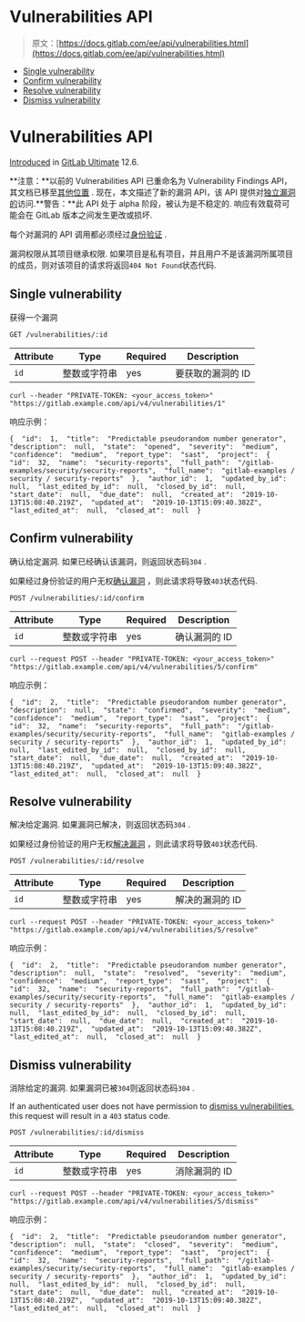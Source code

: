 # Vulnerabilities API

> 原文：[https://docs.gitlab.com/ee/api/vulnerabilities.html](https://docs.gitlab.com/ee/api/vulnerabilities.html)

*   [Single vulnerability](#single-vulnerability)
*   [Confirm vulnerability](#confirm-vulnerability)
*   [Resolve vulnerability](#resolve-vulnerability)
*   [Dismiss vulnerability](#dismiss-vulnerability)

# Vulnerabilities API[](#vulnerabilities-api-ultimate "Permalink")

[Introduced](https://gitlab.com/gitlab-org/gitlab/-/issues/10242) in [GitLab Ultimate](https://about.gitlab.com/pricing/) 12.6.

**注意：**以前的 Vulnerabilities API 已重命名为 Vulnerability Findings API，其文档已移至[其他位置](vulnerability_findings.html) . 现在，本文描述了新的漏洞 API，该 API 提供对[独立漏洞的](https://gitlab.com/groups/gitlab-org/-/epics/634)访问.**警告：**此 API 处于 alpha 阶段，被认为是不稳定的. 响应有效载荷可能会在 GitLab 版本之间发生更改或损坏.

每个对漏洞的 API 调用都必须经过[身份验证](README.html#authentication) .

漏洞权限从其项目继承权限. 如果项目是私有项目，并且用户不是该漏洞所属项目的成员，则对该项目的请求将返回`404 Not Found`状态代码.

## Single vulnerability[](#single-vulnerability "Permalink")

获得一个漏洞

```
GET /vulnerabilities/:id 
```

| Attribute | Type | Required | Description |
| --- | --- | --- | --- |
| `id` | 整数或字符串 | yes | 要获取的漏洞的 ID |

```
curl --header "PRIVATE-TOKEN: <your_access_token>" "https://gitlab.example.com/api/v4/vulnerabilities/1" 
```

响应示例：

```
{  "id":  1,  "title":  "Predictable pseudorandom number generator",  "description":  null,  "state":  "opened",  "severity":  "medium",  "confidence":  "medium",  "report_type":  "sast",  "project":  {  "id":  32,  "name":  "security-reports",  "full_path":  "/gitlab-examples/security/security-reports",  "full_name":  "gitlab-examples / security / security-reports"  },  "author_id":  1,  "updated_by_id":  null,  "last_edited_by_id":  null,  "closed_by_id":  null,  "start_date":  null,  "due_date":  null,  "created_at":  "2019-10-13T15:08:40.219Z",  "updated_at":  "2019-10-13T15:09:40.382Z",  "last_edited_at":  null,  "closed_at":  null  } 
```

## Confirm vulnerability[](#confirm-vulnerability "Permalink")

确认给定漏洞. 如果已经确认该漏洞，则返回状态码`304` .

如果经过身份验证的用户无权[确认漏洞](../user/permissions.html#project-members-permissions) ，则此请求将导致`403`状态代码.

```
POST /vulnerabilities/:id/confirm 
```

| Attribute | Type | Required | Description |
| --- | --- | --- | --- |
| `id` | 整数或字符串 | yes | 确认漏洞的 ID |

```
curl --request POST --header "PRIVATE-TOKEN: <your_access_token>" "https://gitlab.example.com/api/v4/vulnerabilities/5/confirm" 
```

响应示例：

```
{  "id":  2,  "title":  "Predictable pseudorandom number generator",  "description":  null,  "state":  "confirmed",  "severity":  "medium",  "confidence":  "medium",  "report_type":  "sast",  "project":  {  "id":  32,  "name":  "security-reports",  "full_path":  "/gitlab-examples/security/security-reports",  "full_name":  "gitlab-examples / security / security-reports"  },  "author_id":  1,  "updated_by_id":  null,  "last_edited_by_id":  null,  "closed_by_id":  null,  "start_date":  null,  "due_date":  null,  "created_at":  "2019-10-13T15:08:40.219Z",  "updated_at":  "2019-10-13T15:09:40.382Z",  "last_edited_at":  null,  "closed_at":  null  } 
```

## Resolve vulnerability[](#resolve-vulnerability "Permalink")

解决给定漏洞. 如果漏洞已解决，则返回状态码`304` .

如果经过身份验证的用户无权[解决漏洞](../user/permissions.html#project-members-permissions) ，则此请求将导致`403`状态代码.

```
POST /vulnerabilities/:id/resolve 
```

| Attribute | Type | Required | Description |
| --- | --- | --- | --- |
| `id` | 整数或字符串 | yes | 解决的漏洞的 ID |

```
curl --request POST --header "PRIVATE-TOKEN: <your_access_token>" "https://gitlab.example.com/api/v4/vulnerabilities/5/resolve" 
```

响应示例：

```
{  "id":  2,  "title":  "Predictable pseudorandom number generator",  "description":  null,  "state":  "resolved",  "severity":  "medium",  "confidence":  "medium",  "report_type":  "sast",  "project":  {  "id":  32,  "name":  "security-reports",  "full_path":  "/gitlab-examples/security/security-reports",  "full_name":  "gitlab-examples / security / security-reports"  },  "author_id":  1,  "updated_by_id":  null,  "last_edited_by_id":  null,  "closed_by_id":  null,  "start_date":  null,  "due_date":  null,  "created_at":  "2019-10-13T15:08:40.219Z",  "updated_at":  "2019-10-13T15:09:40.382Z",  "last_edited_at":  null,  "closed_at":  null  } 
```

## Dismiss vulnerability[](#dismiss-vulnerability "Permalink")

消除给定的漏洞. 如果漏洞已被`304`则返回状态码`304` .

If an authenticated user does not have permission to [dismiss vulnerabilities](../user/permissions.html#project-members-permissions), this request will result in a `403` status code.

```
POST /vulnerabilities/:id/dismiss 
```

| Attribute | Type | Required | Description |
| --- | --- | --- | --- |
| `id` | 整数或字符串 | yes | 消除漏洞的 ID |

```
curl --request POST --header "PRIVATE-TOKEN: <your_access_token>" "https://gitlab.example.com/api/v4/vulnerabilities/5/dismiss" 
```

响应示例：

```
{  "id":  2,  "title":  "Predictable pseudorandom number generator",  "description":  null,  "state":  "closed",  "severity":  "medium",  "confidence":  "medium",  "report_type":  "sast",  "project":  {  "id":  32,  "name":  "security-reports",  "full_path":  "/gitlab-examples/security/security-reports",  "full_name":  "gitlab-examples / security / security-reports"  },  "author_id":  1,  "updated_by_id":  null,  "last_edited_by_id":  null,  "closed_by_id":  null,  "start_date":  null,  "due_date":  null,  "created_at":  "2019-10-13T15:08:40.219Z",  "updated_at":  "2019-10-13T15:09:40.382Z",  "last_edited_at":  null,  "closed_at":  null  } 
```